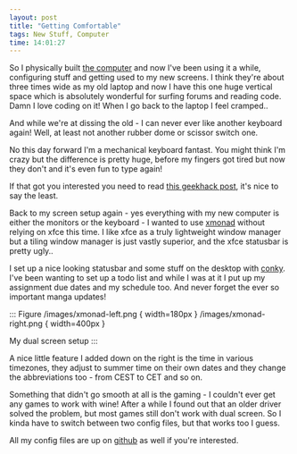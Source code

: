 ```yaml
---
layout: post
title: "Getting Comfortable"
tags: New Stuff, Computer
time: 14:01:27
---
```

So I physically built [the computer](/blog/2011/08/21/new_computer) and now I've been using it a while, configuring stuff and getting used to my new screens. I think they're about three times wide as my old laptop and now I have this one huge vertical space which is absolutely wonderful for surfing forums and reading code. Damn I love coding on it! When I go back to the laptop I feel cramped..

And while we're at dissing the old - I can never ever like another keyboard again! Well, at least not another rubber dome or scissor switch one.

No this day forward I'm a mechanical keyboard fantast. You might think I'm crazy but the difference is pretty huge, before my fingers got tired but now they don't and it's even fun to type again!

If that got you interested you need to read [this geekhack post](http://geekhack.org/showwiki.php?title=START+HERE+--+The+Geekhack+Mechanical+Keyboard+Guide+-+Includes+Glossary+and+Links), it's nice to say the least.

Back to my screen setup again - yes everything with my new computer is either the monitors or the keyboard - I wanted to use [xmonad](http://www.xmonad.org) without relying on xfce this time. I like xfce as a truly lightweight window manager but a tiling window manager is just vastly superior, and the xfce statusbar is pretty ugly..

I set up a nice looking statusbar and some stuff on the desktop with [conky](http://conky.sourceforge.net/). I've been wanting to set up a todo list and while I was at it I put up my assignment due dates and my schedule too. And never forget the ever so important manga updates!

::: Figure
/images/xmonad-left.png { width=180px }
/images/xmonad-right.png { width=400px }

My dual screen setup
:::

A nice little feature I added down on the right is the time in various timezones, they adjust to summer time on their own dates and they change the abbreviations too - from CEST to CET and so on.

Something that didn't go smooth at all is the gaming - I couldn't ever get any games to work with wine! After a while I found out that an older driver solved the problem, but most games still don't work with dual screen. So I kinda have to switch between two config files, but that works too I guess.

All my config files are up on [github](http://github.com/treeman/dotfiles) as well if you're interested.

